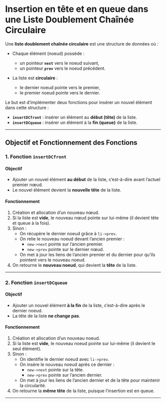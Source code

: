 # Insertion en tête et en queue dans une Liste Doublement Chaînée Circulaire

Une **liste doublement chaînée circulaire** est une structure de données où :  

- Chaque élément (noeud) possède :  
  - un pointeur **`next`** vers le noeud suivant,  
  - un pointeur **`prev`** vers le noeud précédent.  

- La liste est **circulaire** :  
  - le dernier noeud pointe vers le premier,  
  - le premier noeud pointe vers le dernier.  

Le but est d’implémenter deux fonctions pour insérer un nouvel élément dans cette structure :  
- **`insertDCfront`** : insérer un élément au **début (tête)** de la liste.  
- **`insertDCqueue`** : insérer un élément à la **fin (queue)** de la liste.  

---

##  Objectif et Fonctionnement des Fonctions  

### 1. Fonction `insertDCfront`  

####  Objectif  
- Ajouter un nouvel élément **au début** de la liste, c’est-à-dire avant l’actuel premier nœud.  
- Le nouvel élément devient la **nouvelle tête** de la liste.  

####  Fonctionnement  
1. Création et allocation d’un nouveau nœud.  
2. Si la liste est **vide**, le nouveau nœud pointe sur lui-même (il devient tête et queue à la fois).  
3. Sinon :  
   - On récupère le dernier noeud grâce à `li->prev`.  
   - On relie le nouveau noeud devant l’ancien premier :  
     - `new->next` pointe sur l’ancien premier.  
     - `new->prev` pointe sur le dernier nœud.  
   - On met à jour les liens de l’ancien premier et du dernier pour qu’ils pointent vers le nouveau noeud.  
4. On retourne le **nouveau noeud**, qui devient la **tête** de la liste.  

---

### 2. Fonction `insertDCqueue`  

####  Objectif  
- Ajouter un nouvel élément **à la fin** de la liste, c’est-à-dire après le dernier noeud.  
- La tête de la liste **ne change pas**.  

####  Fonctionnement  
1. Création et allocation d’un nouveau noeud.  
2. Si la liste est **vide**, le nouveau noeud pointe sur lui-même (il devient le seul élément).  
3. Sinon :  
   - On identifie le dernier noeud avec `li->prev`.  
   - On insère le nouveau noeud après ce dernier :  
     - `new->next` pointe sur la tête.  
     - `new->prev` pointe sur l’ancien dernier.  
   - On met à jour les liens de l’ancien dernier et de la tête pour maintenir la circularité.  
4. On retourne la **même tête** de la liste, puisque l’insertion est en queue.  

---
